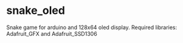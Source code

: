 # snake_oled
Snake game for arduino and 128x64 oled display.
Required libraries: Adafruit_GFX and Adafruit_SSD1306

